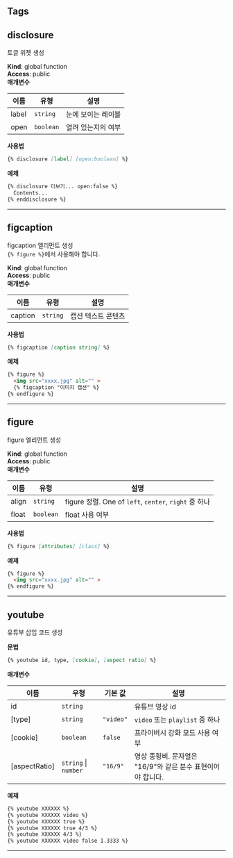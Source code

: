 ## Tags

<a name="disclosure"></a>

## disclosure
토글 위젯 생성

**Kind**: global function  
**Access**: public  
**매개변수**

| 이름 | 유형 | 설명 |
| --- | --- | --- |
| label | <code>string</code> | 눈에 보이는 레이블 |
| open | <code>boolean</code> | 열려 있는지의 여부 |

**사용법**  
```markdown
{% disclosure [label] [open:boolean] %}
```
**예제**  
```markdown
{% disclosure 더보기... open:false %}
  Contents...
{% enddisclosure %}
```

* * *

<a name="figcaption"></a>

## figcaption
figcaption 엘리먼트 생성 <br>
`{% figure %}`에서 사용해야 합니다.

**Kind**: global function  
**Access**: public  
**매개변수**

| 이름 | 유형 | 설명 |
| --- | --- | --- |
| caption | <code>string</code> | 캡션 텍스트 콘텐츠 |

**사용법**  
```markdown
{% figcaption [caption string] %}
```
**예제**  
```markdown
{% figure %}
  <img src="xxxx.jpg" alt="" >
  {% figcaption "이미지 캡션" %}
{% endfigure %}
```

* * *

<a name="figure"></a>

## figure
figure 엘리먼트 생성

**Kind**: global function  
**Access**: public  
**매개변수**

| 이름 | 유형 | 설명 |
| --- | --- | --- |
| align | <code>string</code> | figure 정렬. One of `left`, `center`, `right` 중 하나 |
| float | <code>boolean</code> | float 사용 여부 |

**사용법**  
```markdown
{% figure [attributes] [class] %}
```
**예제**  
```markdown
{% figure %}
  <img src="xxxx.jpg" alt="" >
{% endfigure %}
```

* * *

<a name="youtube"></a>

## youtube
유튜부 삽입 코드 생성

**문법**
```markdown
{% youtube id, type, [cookie], [aspect ratio] %}
```

**매개변수**

| 이름 | 우형 | 기본 값 | 설명 |
| --- | --- | --- | --- |
| id | <code>string</code> |  | 유튜브 영상 id |
| [type] | <code>string</code> | <code>&quot;video&quot;</code> | `video` 또는 `playlist` 중 하나 |
| [cookie] | <code>boolean</code> | <code>false</code> | 프라이버시 강화 모드 사용 여부 |
| [aspectRatio] | <code>string</code> \| <code>number</code> | <code>&quot;16/9&quot;</code> | 영상 종횡비. 문자열은 "16/9"와 같은 분수 표현이어야 합니다. |


**예제**  
```markdown
{% youtube XXXXXX %}
{% youtube XXXXXX video %}
{% youtube XXXXXX true %}
{% youtube XXXXXX true 4/3 %}
{% youtube XXXXXX 4/3 %}
{% youtube XXXXXX video false 1.3333 %}
```

* * *
